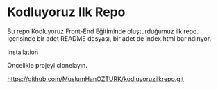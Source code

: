# Kodluyoruz Ilk Repo

Bu repo Kodluyoruz Front-End Eğitiminde oluşturduğumuz ilk repo. İçerisinde bir adet
README dosyası, bir adet de index.html barındırıyor.

Installation

Öncelikle projeyi clonelayın.

https://github.com/MuslumHanOZTURK/kodluyoruzilkrepo.git

